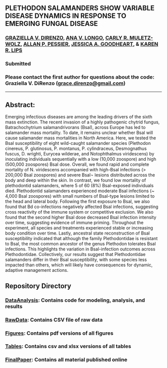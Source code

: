 ## PLETHODON SALAMANDERS SHOW VARIABLE DISEASE DYNAMICS IN RESPONSE TO EMERGING FUNGAL DISEASE

### [GRAZIELLA V. DIRENZO](https://grazielladirenzo.weebly.com), [ANA V. LONGO](https://thelongolab.com/), [CARLY R. MULETZ-WOLZ](https://nationalzoo.si.edu/conservation/carly-r-muletz-wolz), [ALLAN P. PESSIER](https://waddl.vetmed.wsu.edu/people/faculty/profile/allan-pessier), [JESSICA A. GOODHEART](https://jessicagoodheart.weebly.com/), & [KAREN R. LIPS](http://lipslab.weebly.com/)

### Submitted

### Please contact the first author for questions about the code: Graziella V. DiRenzo (grace.direnzo@gmail.com)
__________________________________________________________________________________________________________________________________________

## Abstract: 
Emerging infectious diseases are among the leading drivers of the sixth mass extinction. The recent invasion of a highly pathogenic chytrid fungus, Batrachochytrium salamandrivorans (Bsal), across Europe has led to salamander mass mortality. To date, it remains unclear whether Bsal will cause salamander mass mortalities in North America. Here, we tested the Bsal susceptibility of eight wild-caught salamander species (Plethodon cinereus, P. glutinosus, P. montanus, P. cylindraceus, Desmognathus fuscus, D. wrighti, Eurycea wilderae, and Notophthalmus viridescens) by inoculating individuals sequentially with a low (10,000 zoospore) and high (500,000 zoospores) Bsal dose. Overall, we found rapid and complete mortality of N. viridescens accompanied with high-Bsal infections (> 200,000 Bsal zoospores) and severe Bsal¬ lesions distributed across the body and deep within the skin. In contrast, we found low mortality of plethodontid salamanders, where 5 of 60 (8%) Bsal-exposed individuals died. Plethodontid salamanders experienced moderate Bsal infections (~ 4,000 Bsal zoospores) with small numbers of Bsal-type lesions limited to the head and lateral body. Following the first exposure to Bsal, we also found that Bd co-infections negatively affected Bsal infections, suggesting cross reactivity of the immune system or competitive exclusion. We also found that the second higher Bsal dose decreased Bsal infection intensity over time, suggesting evidence of immune priming. Throughout the experiment, all species and treatments experienced stable or increasing body condition over time. Lastly, ancestral state reconstruction of Bsal susceptibility indicated that although the family Plethodontidae is resistant to Bsal, the most common ancestor of the genus Plethodon tolerates Bsal infections. This highlights the variation in Bsal-infection outcomes across Plethodontidae. Collectively, our results suggest that Plethodontidae salamanders differ in their Bsal susceptibility, with some species less impacted than others, which will likely have consequences for dynamic, adaptive management actions. 

## Repository Directory
### [DataAnalysis](https://github.com/Grace89/Bsal/tree/master/DataAnalysis): Contains code for modeling, analysis, and results
### [RawData](https://github.com/Grace89/Bsal/tree/master/RawData): Contains CSV file of raw data
### [Figures](https://github.com/Grace89/Bsal/tree/master/Figures): Contains pdf versions of all figures
### [Tables](https://github.com/Grace89/Bsal/tree/master/Tables): Contains csv and xlsx versions of all tables
### [FinalPaper](): Contains all material published online
